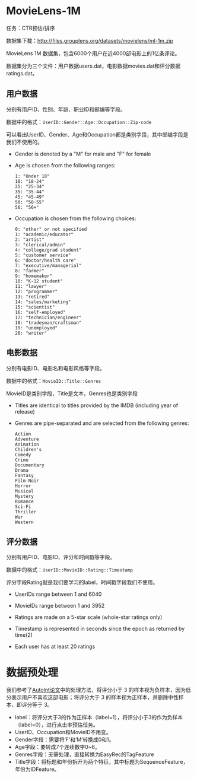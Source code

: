 # MovieLens-1M

任务：CTR预估/排序

数据集下载：http://files.grouplens.org/datasets/movielens/ml-1m.zip

MovieLens 1M 数据集，包含6000个用户在近4000部电影上的1亿条评论。

数据集分为三个文件：用户数据users.dat，电影数据movies.dat和评分数据ratings.dat。

## 用户数据

分别有用户ID、性别、年龄、职业ID和邮编等字段。

数据中的格式：`UserID::Gender::Age::Occupation::Zip-code`

可以看出UserID、Gender、Age和Occupation都是类别字段，其中邮编字段是我们不使用的。

- Gender is denoted by a "M" for male and "F" for female

- Age is chosen from the following ranges:

  ```
  1: "Under 18"
  18: "18-24"
  25: "25-34"
  35: "35-44"
  45: "45-49"
  50: "50-55"
  56: "56+"
  ```

- Occupation is chosen from the following choices:

  ```
  0: "other" or not specified
  1: "academic/educator"
  2: "artist"
  3: "clerical/admin"
  4: "college/grad student"
  5: "customer service"
  6: "doctor/health care"
  7: "executive/managerial"
  8: "farmer"
  9: "homemaker"
  10: "K-12 student"
  11: "lawyer"
  12: "programmer"
  13: "retired"
  14: "sales/marketing"
  15: "scientist"
  16: "self-employed"
  17: "technician/engineer"
  18: "tradesman/craftsman"
  19: "unemployed"
  20: "writer"
  ```

## 电影数据

分别有电影ID、电影名和电影风格等字段。

数据中的格式：`MovieID::Title::Genres`

MovieID是类别字段，Title是文本，Genres也是类别字段

- Titles are identical to titles provided by the IMDB (including year of release)

- Genres are pipe-separated and are selected from the following genres:

  ```
  Action
  Adventure
  Animation
  Children's
  Comedy
  Crime
  Documentary
  Drama
  Fantasy
  Film-Noir
  Horror
  Musical
  Mystery
  Romance
  Sci-Fi
  Thriller
  War
  Western
  ```

## 评分数据

分别有用户ID、电影ID、评分和时间戳等字段。

数据中的格式：`UserID::MovieID::Rating::Timestamp`

评分字段Rating就是我们要学习的label，时间戳字段我们不使用。

- UserIDs range between 1 and 6040

- MovieIDs range between 1 and 3952

- Ratings are made on a 5-star scale (whole-star ratings only)

- Timestamp is represented in seconds since the epoch as returned by time(2)

- Each user has at least 20 ratings

# 数据预处理

我们参考了[AutoInt论文](https://dl.acm.org/doi/pdf/10.1145/3357384.3357925)中的处理方法，将评分小于 3 的样本视为负样本，因为低分表示用户不喜欢这部电影；将评分大于 3 的样本视为正样本，并删除中性样本，即评分等于 3。

- label：将评分大于3的作为正样本（label=1），将评分小于3的作为负样本（label=0），进行点击率预估任务。
- UserID、Occupation和MovieID不用变。
- Gender字段：需要将‘F’和‘M’转换成0和1。
- Age字段：要转成7个连续数字0~6。
- Genres字段：无需处理，直接转换为EasyRec的TagFeature
- Title字段：将标题和年份拆开为两个特征，其中标题为SequenceFeature，年份为IDFeature。
